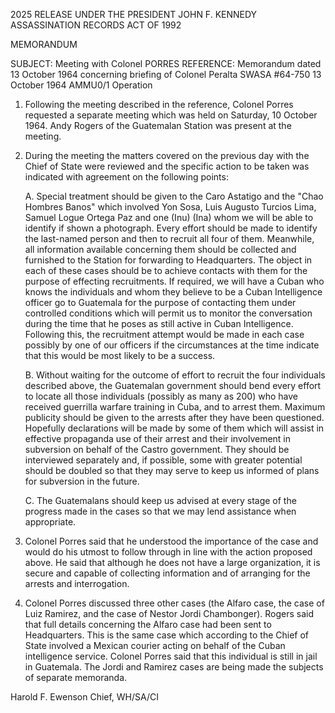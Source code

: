 2025 RELEASE UNDER THE PRESIDENT JOHN F. KENNEDY ASSASSINATION RECORDS ACT OF 1992

MEMORANDUM

SUBJECT: Meeting with Colonel PORRES
REFERENCE: Memorandum dated 13 October 1964 concerning briefing of Colonel Peralta
SWASA #64-750
13 October 1964
AMMU0/1 Operation

1.  Following the meeting described in the reference, Colonel Porres requested a separate meeting which was held on Saturday, 10 October 1964. Andy Rogers of the Guatemalan Station was present at the meeting.

2.  During the meeting the matters covered on the previous day with the Chief of State were reviewed and the specific action to be taken was indicated with agreement on the following points:

    A. Special treatment should be given to the Caro Astatigo and the "Chao Hombres Banos" which involved Yon Sosa, Luis Augusto Turcios Lima, Samuel Logue Ortega Paz and one (Inu) (Ina) whom we will be able to identify if shown a photograph. Every effort should be made to identify the last-named person and then to recruit all four of them. Meanwhile, all information available concerning them should be collected and furnished to the Station for forwarding to Headquarters. The object in each of these cases should be to achieve contacts with them for the purpose of effecting recruitments. If required, we will have a Cuban who knows the individuals and whom they believe to be a Cuban Intelligence officer go to Guatemala for the purpose of contacting them under controlled conditions which will permit us to monitor the conversation during the time that he poses as still active in Cuban Intelligence. Following this, the recruitment attempt would be made in each case possibly by one of our officers if the circumstances at the time indicate that this would be most likely to be a success.

    B. Without waiting for the outcome of effort to recruit the four individuals described above, the Guatemalan government should bend every effort to locate all those individuals (possibly as many as 200) who have received guerrilla warfare training in Cuba, and to arrest them. Maximum publicity should be given to the arrests after they have been questioned. Hopefully declarations will be made by some of them which will assist in effective propaganda use of their arrest and their involvement in subversion on behalf of the Castro government. They should be interviewed separately and, if possible, some with greater potential should be doubled so that they may serve to keep us informed of plans for subversion in the future.

    C. The Guatemalans should keep us advised at every stage of the progress made in the cases so that we may lend assistance when appropriate.

3.  Colonel Porres said that he understood the importance of the case and would do his utmost to follow through in line with the action proposed above. He said that although he does not have a large organization, it is secure and capable of collecting information and of arranging for the arrests and interrogation.

4.  Colonel Porres discussed three other cases (the Alfaro case, the case of Luiz Ramirez, and the case of Nestor Jordi Chambonger). Rogers said that full details concerning the Alfaro case had been sent to Headquarters. This is the same case which according to the Chief of State involved a Mexican courier acting on behalf of the Cuban intelligence service. Colonel Porres said that this individual is still in jail in Guatemala. The Jordi and Ramirez cases are being made the subjects of separate memoranda.

Harold F. Ewenson
Chief, WH/SA/CI
